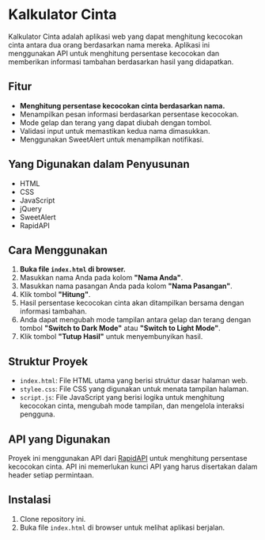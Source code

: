 # Kalkulator Cinta

Kalkulator Cinta adalah aplikasi web yang dapat menghitung kecocokan cinta antara dua orang berdasarkan nama mereka. Aplikasi ini menggunakan API untuk menghitung persentase kecocokan dan memberikan informasi tambahan berdasarkan hasil yang didapatkan.

## **Fitur**

- **Menghitung persentase kecocokan cinta berdasarkan nama.**
- Menampilkan pesan informasi berdasarkan persentase kecocokan.
- Mode gelap dan terang yang dapat diubah dengan tombol.
- Validasi input untuk memastikan kedua nama dimasukkan.
- Menggunakan SweetAlert untuk menampilkan notifikasi.

## **Yang Digunakan dalam Penyusunan**

- HTML
- CSS
- JavaScript
- jQuery
- SweetAlert
- RapidAPI

## Cara Menggunakan

1. **Buka file `index.html` di browser.**
2. Masukkan nama Anda pada kolom **"Nama Anda"**.
3. Masukkan nama pasangan Anda pada kolom **"Nama Pasangan"**.
4. Klik tombol **"Hitung"**.
5. Hasil persentase kecocokan cinta akan ditampilkan bersama dengan informasi tambahan.
6. Anda dapat mengubah mode tampilan antara gelap dan terang dengan tombol **"Switch to Dark Mode"** atau **"Switch to Light Mode"**.
7. Klik tombol **"Tutup Hasil"** untuk menyembunyikan hasil.

## Struktur Proyek

- `index.html`: File HTML utama yang berisi struktur dasar halaman web.
- `stylee.css`: File CSS yang digunakan untuk menata tampilan halaman.
- `script.js`: File JavaScript yang berisi logika untuk menghitung kecocokan cinta, mengubah mode tampilan, dan mengelola interaksi pengguna.

## **API yang Digunakan**

Proyek ini menggunakan API dari [RapidAPI](https://rapidapi.com/) untuk menghitung persentase kecocokan cinta. API ini memerlukan kunci API yang harus disertakan dalam header setiap permintaan.

## Instalasi

1. Clone repository ini.
2. Buka file `index.html` di browser untuk melihat aplikasi berjalan.

